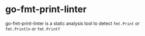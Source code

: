 # go-fmt-print-linter
go-fmt-print-linter is a static analysis tool to detect `fmt.Print` or `fmt.Println` or `fmt.Printf`
